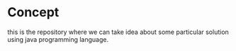 # Concept
this is the repository where we can take idea about some particular solution using java programming language.
